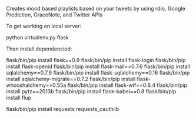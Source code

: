 Creates mood based playlists based on your tweets by using rdio, Google Prediction, GraceNote, and Twitter APIs

To get working on local server:

python virtualenv.py flask

Then install dependencied:

flask/bin/pip install flask==0.9
flask/bin/pip install flask-login
flask/bin/pip install flask-openid
flask/bin/pip install flask-mail==0.7.6
flask/bin/pip install sqlalchemy==0.7.9
flask/bin/pip install flask-sqlalchemy==0.16
flask/bin/pip install sqlalchemy-migrate==0.7.2
flask/bin/pip install flask-whooshalchemy==0.55a
flask/bin/pip install flask-wtf==0.8.4
flask/bin/pip install pytz==2013b
flask/bin/pip install flask-babel==0.8
flask/bin/pip install flup

flask/bin/pip install requests requests_oauthlib
